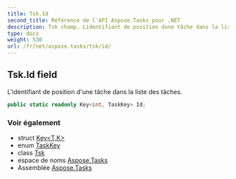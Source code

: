 ```yaml
---
title: Tsk.Id
second_title: Référence de l'API Aspose.Tasks pour .NET
description: Tsk champ. Lidentifiant de position dune tâche dans la liste des tâches.
type: docs
weight: 530
url: /fr/net/aspose.tasks/tsk/id/
---
```

## Tsk.Id field

L'identifiant de position d'une tâche dans la liste des tâches.

```csharp
public static readonly Key<int, TaskKey> Id;
```

### Voir également

* struct [Key&lt;T,K&gt;](../../key-2/)
* enum [TaskKey](../../taskkey/)
* class [Tsk](../)
* espace de noms [Aspose.Tasks](../../tsk/)
* Assemblée [Aspose.Tasks](../../../)


